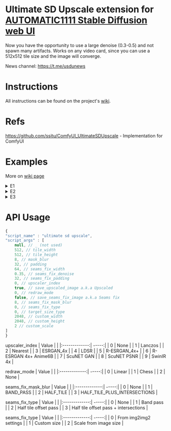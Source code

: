 # Ultimate SD Upscale extension for [AUTOMATIC1111 Stable Diffusion web UI](https://github.com/AUTOMATIC1111/stable-diffusion-webui)
Now you have the opportunity to use a large denoise (0.3-0.5) and not spawn many artifacts. Works on any video card, since you can use a 512x512 tile size and the image will converge.

News channel: https://t.me/usdunews

# Instructions
All instructions can be found on the project's [wiki](https://github.com/Coyote-A/ultimate-upscale-for-automatic1111/wiki).

# Refs

https://github.com/ssitu/ComfyUI_UltimateSDUpscale - Implementation for ComfyUI

# Examples
More on [wiki page](https://github.com/Coyote-A/ultimate-upscale-for-automatic1111/wiki/Examples)

<details> 
  <summary>E1</summary>
  Original image

  ![Original](https://i.imgur.com/J8mRYOD.png)

  2k upscaled. **Tile size**: 512, **Padding**: 32, **Mask blur**: 16, **Denoise**: 0.4
  ![2k upscale](https://i.imgur.com/0aKua4r.png)
</details>

<details> 
  <summary>E2</summary>
  Original image

  ![Original](https://i.imgur.com/aALNI2w.png)

  2k upscaled. **Tile size**: 768, **Padding**: 55, **Mask blur**: 20, **Denoise**: 0.35
  ![2k upscale](https://i.imgur.com/B5PHz0J.png)

  4k upscaled. **Tile size**: 768, **Padding**: 55, **Mask blur**: 20, **Denoise**: 0.35
  ![4k upscale](https://i.imgur.com/tIUQ7TJ.jpg)
</details>

<details> 
  <summary>E3</summary>
  Original image

  ![Original](https://i.imgur.com/AGtszA8.png)

  4k upscaled. **Tile size**: 768, **Padding**: 55, **Mask blur**: 20, **Denoise**: 0.4
  ![4k upscale](https://i.imgur.com/LCYLfCs.jpg)
</details>

# API Usage

```javascript
{
"script_name" : "ultimate sd upscale",
"script_args" : [
	null, // _ (not used)
	512, // tile_width
	512, // tile_height
	8, // mask_blur
	32, // padding
	64, // seams_fix_width
	0.35, // seams_fix_denoise
	32, // seams_fix_padding
	0, // upscaler_index
	true, // save_upscaled_image a.k.a Upscaled
	0, // redraw_mode
	false, // save_seams_fix_image a.k.a Seams fix
	8, // seams_fix_mask_blur
	0, // seams_fix_type
	0, // target_size_type
	2048, // custom_width
	2048, // custom_height
	2 // custom_scale
]
}
```
upscaler_index
| Value         |  |
|:-------------:| -----:|
| 0 | None |
| 1 | Lanczos |
| 2 | Nearest |
| 3 | ESRGAN_4x |
| 4 | LDSR |
| 5 | R-ESRGAN_4x+ |
| 6 | R-ESRGAN 4x+ Anime6B |
| 7 | ScuNET GAN |
| 8 | ScuNET PSNR |
| 9 | SwinIR 4x |

redraw_mode
| Value         |  |
|:-------------:| -----:|
| 0 | Linear |
| 1 | Chess |
| 2 | None |

seams_fix_mask_blur
| Value         |  |
|:-------------:| -----:|
| 0 | None |
| 1 | BAND_PASS |
| 2 | HALF_TILE |
| 3 | HALF_TILE_PLUS_INTERSECTIONS |

seams_fix_type
| Value         |  |
|:-------------:| -----:|
| 0 | None |
| 1 | Band pass |
| 2 | Half tile offset pass |
| 3 | Half tile offset pass + intersections |

seams_fix_type
| Value         |  |
|:-------------:| -----:|
| 0 | From img2img2 settings |
| 1 | Custom size |
| 2 | Scale from image size |

